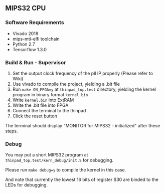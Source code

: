 ## MIPS32 CPU

### Software Requirements

* Vivado 2018
* mips-mti-elfi toolchain
* Python 2.7
* Tensorflow 1.3.0

### Build & Run - Supervisor

1. Set the output clock frequency of the pll IP properly (Please refer to Wiki)
2. Use vivado to compile the project, yielding a .bit file
3. Run `make ON_FPGA=y`  at `thinpad_top.test` directory, yielding the kernel program in binary format `kernel.bin`
4. Write `kernel.bin` into ExtRAM
5. Write the .bit file into FPGA
6. Connect the terminal to the thinpad
7. Click the reset button

The terminal should display "MONITOR for MIPS32 - initialized" after these steps.

### Debug

You may put a short MIPS32 program at `thinpad_top.test/kern_debug/init.S` for debugging.

Please run `make debug=y` to compile the kernel in this case.

And note that currently the lowest 16 bits of register $30 are binded to the LEDs for debugging.
